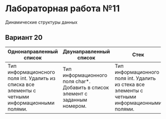 # Лабораторная работа №11
Динамические структуры данных

## Вариант 20

| Однонаправленный список  | Двунаправленный список | Стек | Очередь |
| ------------------------ | ---------------------- | -----| ------- |
| Тип информационcного поля int. Удалить из списка все элементы с четными информационными полями. | Тип информационного поля char*. Добавить в список элемент с заданным номером. | Тип информационного поля int. Удалить из стека все элементы с четными информационными полями. | Тип информационного поля char*. Добавить в очередь элемент с заданным номером. |